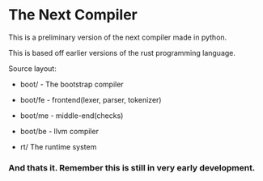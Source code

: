 # The Next Compiler

This is a preliminary version of the next compiler made in python.

This is based off earlier versions of the rust programming language.

Source layout:

* boot/ - The bootstrap compiler
* boot/fe - frontend(lexer, parser, tokenizer)
* boot/me - middle-end(checks)
* boot/be - llvm compiler


* rt/         The runtime system


### And thats it. Remember this is still in very early development.
